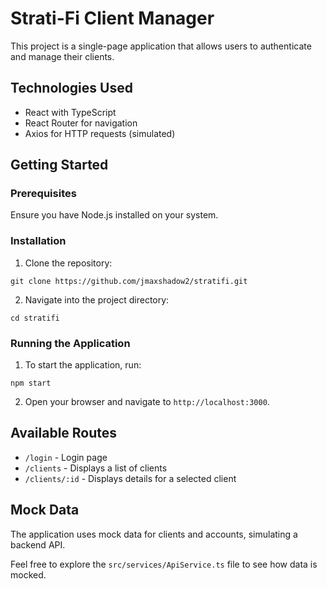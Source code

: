 # Strati-Fi Client Manager

This project is a single-page application that allows users to authenticate and manage their clients.

## Technologies Used

- React with TypeScript
- React Router for navigation
- Axios for HTTP requests (simulated)

## Getting Started

### Prerequisites

Ensure you have Node.js installed on your system.

### Installation

1. Clone the repository:
```
git clone https://github.com/jmaxshadow2/stratifi.git
```

2. Navigate into the project directory:
```
cd stratifi
```


### Running the Application

1. To start the application, run:
```
npm start
```

2. Open your browser and navigate to `http://localhost:3000`.

## Available Routes

- `/login` - Login page
- `/clients` - Displays a list of clients
- `/clients/:id` - Displays details for a selected client

## Mock Data

The application uses mock data for clients and accounts, simulating a backend API.

Feel free to explore the `src/services/ApiService.ts` file to see how data is mocked.